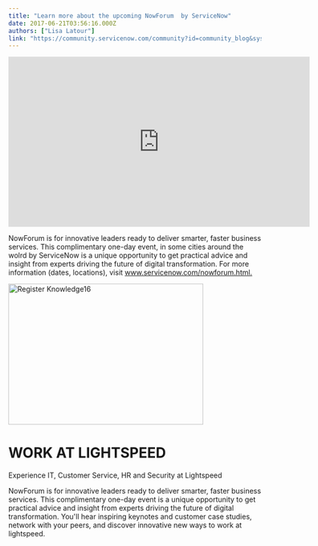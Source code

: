 ```yaml
---
title: "Learn more about the upcoming NowForum  by ServiceNow"
date: 2017-06-21T03:56:16.000Z
authors: ["Lisa Latour"]
link: "https://community.servicenow.com/community?id=community_blog&sys_id=06ec6e65dbd0dbc01dcaf3231f961992"
---
```

<p><iframe frameborder="0" height="338" src="https://www.youtube-nocookie.com/embed/CsJTFlpA3HQ" width="600">
</iframe></p><p></p><p>NowForum is for innovative leaders ready to deliver smarter, faster business services. This complimentary one-day event, in some cities around the wolrd by ServiceNow is a unique opportunity to get practical advice and insight from experts driving the future of digital transformation. For more information (dates, locations), visit <a title="ww.servicenow.com/nowforum.html" href="https://www.servicenow.com/nowforum.html">www.servicenow.com/nowforum.html.</a></p><p></p><p class="now-forum-splash-img"><img alt="Register Knowledge16" class="jive-image" height="280" src="https://www.servicenow.com/content/dam/servicenow/images/nowforum/image/mainphoto-ontop.png" style="width: 388px; height: 279.512px;" width="388"/></p><h1>WORK AT LIGHTSPEED</h1><p>Experience IT, Customer Service, HR and Security at Lightspeed</p><p>NowForum is for innovative leaders ready to deliver smarter, faster business services. This complimentary one-day event is a unique opportunity to get practical advice and insight from experts driving the future of digital transformation. You'll hear inspiring keynotes and customer case studies, network with your peers, and discover innovative new ways to work at lightspeed.</p>